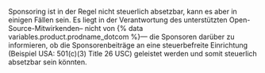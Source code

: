 Sponsoring ist in der Regel nicht steuerlich absetzbar, kann es aber in einigen Fällen sein. Es liegt in der Verantwortung des unterstützten Open-Source-Mitwirkenden– nicht von {% data variables.product.prodname_dotcom %}— die Sponsoren darüber zu informieren, ob die Sponsorenbeiträge an eine steuerbefreite Einrichtung (Beispiel USA: 501(c)(3) Title 26 USC) geleistet werden und somit steuerlich absetzbar sein könnten.
